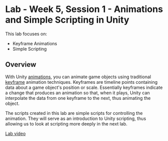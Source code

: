 # Lab - Week 5, Session 1 - Animations and Simple Scripting in Unity

This lab focuses on:

+ Keyframe Animations
+ Simple Scripting

## Overview

With Unity [animations](https://docs.unity3d.com/Manual/AnimationSection.html), you can animate game objects using traditional [keyframe](https://en.wikipedia.org/wiki/Key_frame) animation techniques. Keyframes are timeline points containing data about a game object's position or scale. Essentially keyframes indicate a change that produces an animation so that, when it plays, Unity can interpolate the data from one keyframe to the next, thus animating the object.

The scripts created in this lab are simple scripts for controlling the animation. They will serve as an introduction to Unity scripting, thus allowing us to look at scripting more deeply in the next lab.

[Lab video](https://youtu.be/2NrbYzIKfew)
